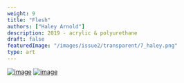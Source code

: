 ```yaml
---
weight: 9
title: "Flesh"
authors: ["Haley Arnold"]
description: 2019 - acrylic & polyurethane
draft: false
featuredImage: "/images/issue2/transparent/7_haley.png"
type: art
---
```


<a href = "/images/issue2/7_haley1.jpg" data-lightbox="img">![image](/images/issue2/7_haley1.jpg#issues)</a>
<a href = "/images/issue2/7_haley2.jpg" data-lightbox="img">![image](/images/issue2/7_haley2.jpg#issues)</a>